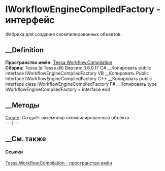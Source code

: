 # IWorkflowEngineCompiledFactory - интерфейс
Фабрика для создания скомпилированных объектов.
## __Definition
 **Пространство имён:**
[Tessa.Workflow.Compilation](N_Tessa_Workflow_Compilation.htm)  
 **Сборка:** Tessa (в Tessa.dll) Версия: 3.6.0.17
C# __Копировать
     public interface IWorkflowEngineCompiledFactory
VB __Копировать
     Public Interface IWorkflowEngineCompiledFactory
C++ __Копировать
     public interface class IWorkflowEngineCompiledFactory
F# __Копировать
     type IWorkflowEngineCompiledFactory = interface end
##  __Методы
[Create](M_Tessa_Workflow_Compilation_IWorkflowEngineCompiledFactory_Create.htm)|
Создаёт экземпляр скомпилированного объекта.  
---|---  
## __См. также
#### Ссылки
[Tessa.Workflow.Compilation - пространство
имён](N_Tessa_Workflow_Compilation.htm)
